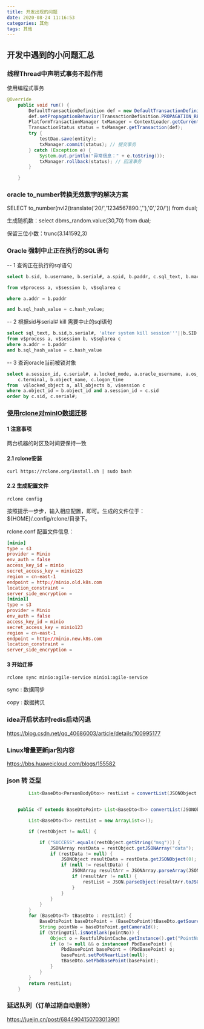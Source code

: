 ```yaml
---
title: 开发出现的问题
date: 2020-08-24 11:16:53
categories: 其他
tags: 其他
---
```


## 开发中遇到的小问题汇总

### 线程Thread中声明式事务不起作用

 使用编程式事务 

```java
@Override
    public void run() {
        DefaultTransactionDefinition def = new DefaultTransactionDefinition();
        def.setPropagationBehavior(TransactionDefinition.PROPAGATION_REQUIRED);
        PlatformTransactionManager txManager = ContextLoader.getCurrentWebApplicationContext().getBean(PlatformTransactionManager.class);
        TransactionStatus status = txManager.getTransaction(def);
        try {
            testDao.save(entity);
            txManager.commit(status); // 提交事务
        } catch (Exception e) {
            System.out.println("异常信息：" + e.toString());
            txManager.rollback(status); // 回滚事务
        }

    }
```





### oracle to_number转换无效数字的解决方案

 SELECT to_number(nvl2(translate('20/','1234567890.','\'),'0','20/')) from dual; 

 生成随机数：select dbms_random.value(30,70) from dual; 

 保留三位小数：trunc(3.141592,3) 



### Oracle 强制中止正在执行的SQL语句

-- 1 查询正在执行的sql语句

```sql
select b.sid, b.username, b.serial#, a.spid, b.paddr, c.sql_text, b.machine

from v$process a, v$session b, v$sqlarea c

where a.addr = b.paddr

and b.sql_hash_value = c.hash_value;
```



-- 2 根据sid与serial# kill 需要中止的sql语句

```sql
select sql_text, b.sid,b.serial#, 'alter system kill session'''||b.SID||','||b.serial#||''';',b.username
from v$process a, v$session b, v$sqlarea c
where a.addr = b.paddr
and b.sql_hash_value = c.hash_value 
```

 

-- 3 查询oracle当前被锁对象

```sql
select a.session_id, c.serial#, a.locked_mode, a.oracle_username, a.os_user_name, c.machine,
    c.terminal, b.object_name, c.logon_time
from  v$locked_object a, all_objects b, v$session c
where a.object_id = b.object_id and a.session_id = c.sid
order by c.sid, c.serial#; 
```



### [使用rclone对minIO数据迁移](https://blog.csdn.net/qq_40592377/article/details/108752031)

#### 1 注意事项

 两台机器的时区及时间要保持一致 

#### 2.1 rclone安装

```shell
curl https://rclone.org/install.sh | sudo bash
```

#### 2.2 生成配置文件

```shell
rclone config
```

 按照提示一步步，输入相应配置，即可。生成的文件位于：${HOME}/.config/rclone/目录下。 

 rclone.conf 配置文件信息： 

```conf
[minio]
type = s3
provider = Minio
env_auth = false
access_key_id = minio
secret_access_key = minio123
region = cn-east-1
endpoint = http://minio.old.k8s.com
location_constraint =
server_side_encryption =
[minio1]
type = s3
provider = Minio
env_auth = false
access_key_id = minio
secret_access_key = minio123
region = cn-east-1
endpoint = http://minio.new.k8s.com
location_constraint =
server_side_encryption =
```

#### 3 开始迁移

```shell
rclone sync minio:agile-service minio1:agile-service
```

sync : 数据同步

copy : 数据拷贝



### idea开启状态时redis启动闪退

https://blog.csdn.net/qq_40686003/article/details/100995177

### Linux增量更新jar包内容

https://bbs.huaweicloud.com/blogs/155582


### json 转 泛型
```java
        List<BaseDto<PersonBodyDto>> restList = convertList(JSONObject.parseObject(JSONObject.toJSONString(restMap)), new TypeReference<List<BaseDto<PersonBodyDto>>>(){});


    public <T extends BaseDtoPoint> List<BaseDto<T>> convertList(JSONObject restObject, TypeReference<List<BaseDto<T>>> typeReference) {

        List<BaseDto<T>> restList = new ArrayList<>();

        if (restObject != null) {

            if ("SUCCESS".equals(restObject.getString("msg"))) {
                JSONArray restData = restObject.getJSONArray("data");
                if (restData != null) {
                    JSONObject resultData = restData.getJSONObject(0);
                    if (null != resultData) {
                        JSONArray resultArr = JSONArray.parseArray(JSON.toJSONString(resultData.get("data")));
                        if (resultArr != null) {
                            restList = JSON.parseObject(resultArr.toJSONString(), typeReference.getType());
                        }
                    }
                }
            }
        }
        for (BaseDto<T> tBaseDto : restList) {
            BaseDtoPoint baseDtoPoint = (BaseDtoPoint)tBaseDto.getSource();
            String pointNo = baseDtoPoint.getCameraId();
            if (StringUtil.isNotBlank(pointNo)) {
                Object o = RestfulPointCache.getInstance().get("PointNo" + pointNo);
                if (o != null && o instanceof PbdBasePoint) {
                    PbdBasePoint basePoint = (PbdBasePoint) o;
                    basePoint.setPotNeartList(null);
                    tBaseDto.setPbdBasePoint(basePoint);
                }
            }
        }
        return restList;
    }
```



### 延迟队列（订单过期自动删除）

https://juejin.cn/post/6844904150703013901